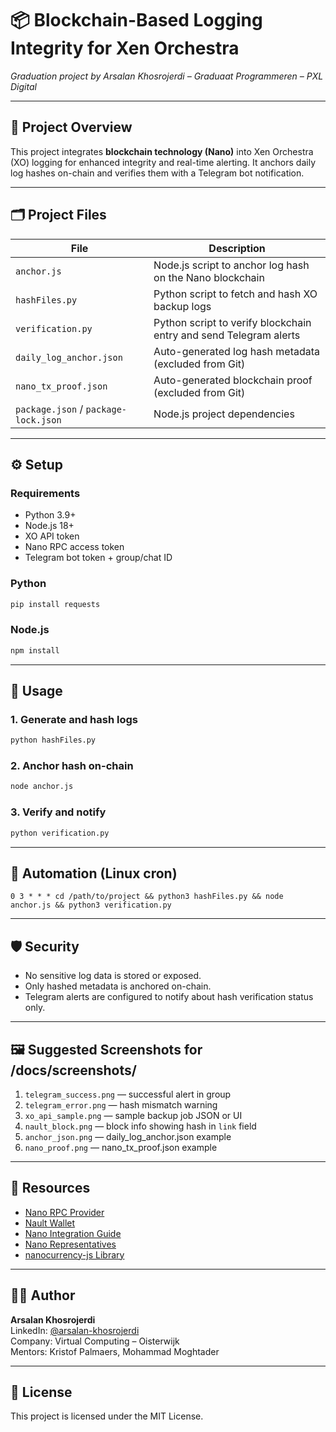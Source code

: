 
# 📦 Blockchain-Based Logging Integrity for Xen Orchestra

_Graduation project by Arsalan Khosrojerdi – Graduaat Programmeren – PXL Digital_

---

## 🧩 Project Overview

This project integrates **blockchain technology (Nano)** into Xen Orchestra (XO) logging for enhanced integrity and real-time alerting. It anchors daily log hashes on-chain and verifies them with a Telegram bot notification.

---

## 🗂️ Project Files

| File                  | Description                                                  |
|-----------------------|--------------------------------------------------------------|
| `anchor.js`           | Node.js script to anchor log hash on the Nano blockchain     |
| `hashFiles.py`        | Python script to fetch and hash XO backup logs               |
| `verification.py`     | Python script to verify blockchain entry and send Telegram alerts |
| `daily_log_anchor.json` | Auto-generated log hash metadata (excluded from Git)        |
| `nano_tx_proof.json`  | Auto-generated blockchain proof (excluded from Git)          |
| `package.json` / `package-lock.json` | Node.js project dependencies                 |

---

## ⚙️ Setup

### Requirements

- Python 3.9+
- Node.js 18+
- XO API token
- Nano RPC access token
- Telegram bot token + group/chat ID

### Python

```bash
pip install requests
```

### Node.js

```bash
npm install
```

---

## 🚀 Usage

### 1. Generate and hash logs

```bash
python hashFiles.py
```

### 2. Anchor hash on-chain

```bash
node anchor.js
```

### 3. Verify and notify

```bash
python verification.py
```

---

## 🔄 Automation (Linux cron)

```cron
0 3 * * * cd /path/to/project && python3 hashFiles.py && node anchor.js && python3 verification.py
```

---

## 🛡️ Security

- No sensitive log data is stored or exposed.
- Only hashed metadata is anchored on-chain.
- Telegram alerts are configured to notify about hash verification status only.

---

## 🖼️ Suggested Screenshots for /docs/screenshots/

1. `telegram_success.png` — successful alert in group
2. `telegram_error.png` — hash mismatch warning
3. `xo_api_sample.png` — sample backup job JSON or UI
4. `nault_block.png` — block info showing hash in `link` field
5. `anchor_json.png` — daily_log_anchor.json example
6. `nano_proof.png` — nano_tx_proof.json example

---

## 🔗 Resources

- [Nano RPC Provider](https://rpc.nano.to/)
- [Nault Wallet](https://nault.cc/)
- [Nano Integration Guide](https://docs.nano.org/integration-guides/the-basics/)
- [Nano Representatives](https://nanoticker.org/representatives)
- [nanocurrency-js Library](https://github.com/marvinroger/nanocurrency-js)

---

## 🧑‍💻 Author

**Arsalan Khosrojerdi**  
LinkedIn: [@arsalan-khosrojerdi](https://www.linkedin.com/in/arsalan-khosrojerdi-4a74231ab)  
Company: Virtual Computing – Oisterwijk  
Mentors: Kristof Palmaers, Mohammad Moghtader

---

## 📝 License

This project is licensed under the MIT License.
